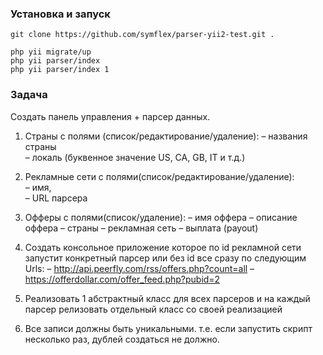 ### Установка и запуск
```
git clone https://github.com/symflex/parser-yii2-test.git .

php yii migrate/up
php yii parser/index
php yii parser/index 1
```
### Задача
Создать панель управления + парсер данных. 
1. Страны с полями (список/редактирование/удаление): 
  – названия страны  
  – локаль (буквенное значение US, CA, GB, IT и т.д.) 

2. Рекламные сети с полями(список/редактирование/удаление):  
  – имя,  
  – URL парсера 

3. Офферы с полями(список/удаление): 
  – имя оффера 
  – описание оффера 
  – страны 
  – рекламная сеть 
  – выплата (payout) 
4. Создать консольное приложение которое по id рекламной сети запустит конкретный парсер или без id все сразу по следующим Urls: 
  – http://api.peerfly.com/rss/offers.php?count=all
  – https://offerdollar.com/offer_feed.php?pubid=2
5. Реализовать 1 абстрактный класс для всех парсеров и на каждый парсер релизовать отдельный класс со своей реализацией 
6. Все записи должны быть уникальными. т.е. если запустить скрипт несколько раз, дублей создаться не должно. 
